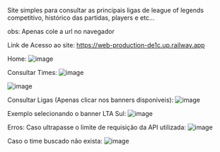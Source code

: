 Site simples para consultar as principais ligas de league of legends competitivo, histórico das partidas, players e etc...

obs: Apenas cole a url no navegador

Link de Acesso ao site: https://web-production-de1c.up.railway.app


Home:
![image](https://github.com/user-attachments/assets/e508775c-81a1-40cb-91f4-21e6938b6366)

Consultar Times:
![image](https://github.com/user-attachments/assets/e0ddf9ac-b7bc-4fbd-a278-9d3ef2464cdd)

![image](https://github.com/user-attachments/assets/5b4a5c41-a7df-422f-b199-d0e0b41d8f71)


Consultar Ligas (Apenas clicar nos banners disponiveis):
![image](https://github.com/user-attachments/assets/ccac4f79-03d0-4d71-8668-d1ea52ef076a)


Exemplo selecionando o banner LTA Sul:
![image](https://github.com/user-attachments/assets/5878c593-e915-4f4d-bd7e-5ed815c2f308)



Erros:
Caso ultrapasse o limite de requisição da API utilizada:
![image](https://github.com/user-attachments/assets/bf102a19-b90e-482e-b69c-8c8ff1cc512a)

Caso o time buscado não exista:
![image](https://github.com/user-attachments/assets/8624dfb3-46d3-46ef-ab08-96b0e895f62c)

